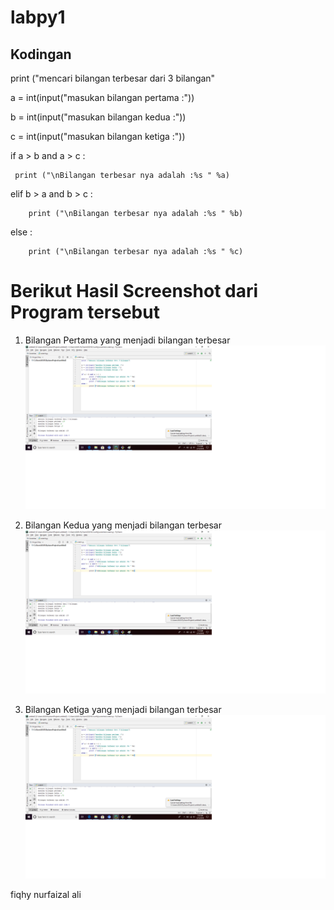 # labpy1
## Kodingan 

print ("mencari bilangan terbesar dari 3 bilangan"

a = int(input("masukan bilangan pertama :"))

b = int(input("masukan bilangan kedua :"))

c = int(input("masukan bilangan ketiga :"))

if a > b and a > c :   

     print ("\nBilangan terbesar nya adalah :%s " %a)

elif b > a and b > c :

        print ("\nBilangan terbesar nya adalah :%s " %b)

else :

        print ("\nBilangan terbesar nya adalah :%s " %c)

# Berikut Hasil Screenshot dari Program tersebut

1. Bilangan Pertama yang menjadi bilangan terbesar
![](https://github.com/fiqhynurfaizalali/labpy1/blob/master/gambar1.png)

2. Bilangan Kedua yang menjadi bilangan terbesar
![](https://github.com/fiqhynurfaizalali/labpy1/blob/master/gambar2.png)

3. Bilangan Ketiga yang menjadi bilangan terbesar
![](https://github.com/fiqhynurfaizalali/labpy1/blob/master/gambar3.png)

fiqhy nurfaizal ali
